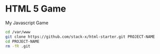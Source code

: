 # HTML 5 Game
My Javascript Game

```sh
cd /var/www
git clone https://github.com/stack-x/html-starter.git PROJECT-NAME
cd PROJECT-NAME
rm -fR .git
```
